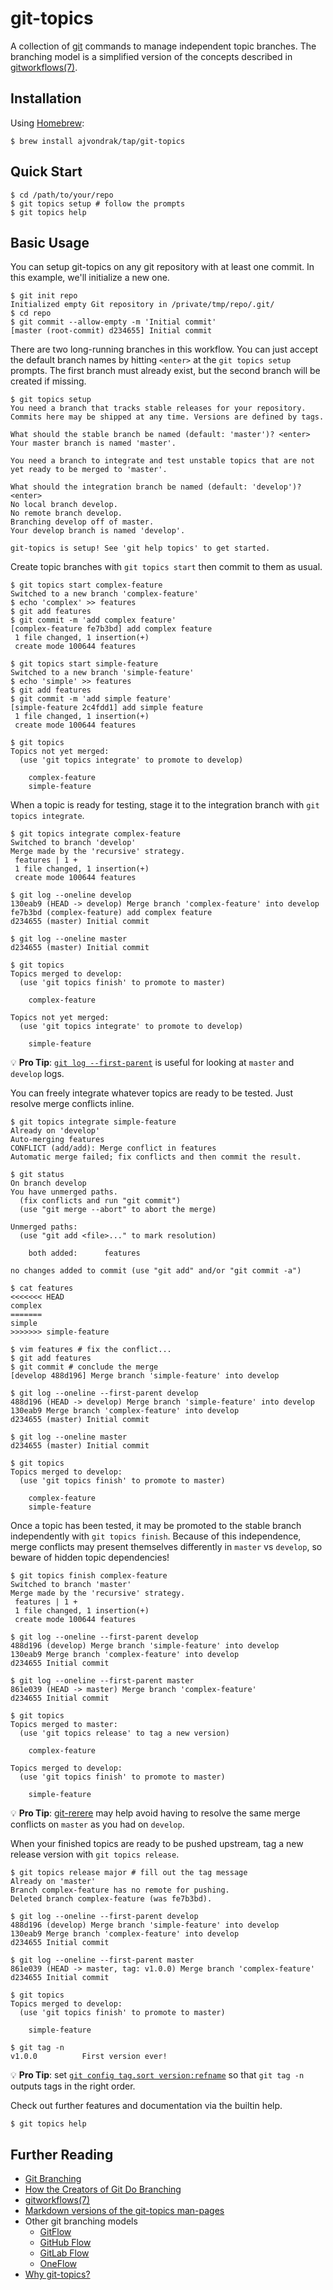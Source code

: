 # git-topics

A collection of [git](https://git-scm.com/) commands to manage independent topic branches. The branching model is a simplified version of the concepts described in [gitworkflows(7)](https://git-scm.com/docs/gitworkflows).

## Installation

Using [Homebrew](https://brew.sh/):

```
$ brew install ajvondrak/tap/git-topics
```

## Quick Start

```
$ cd /path/to/your/repo
$ git topics setup # follow the prompts
$ git topics help
```

## Basic Usage

You can setup git-topics on any git repository with at least one commit. In this example, we'll initialize a new one.

```
$ git init repo
Initialized empty Git repository in /private/tmp/repo/.git/
$ cd repo
$ git commit --allow-empty -m 'Initial commit'
[master (root-commit) d234655] Initial commit
```

There are two long-running branches in this workflow. You can just accept the
default branch names by hitting `<enter>` at the `git topics setup` prompts. The first branch must already exist, but the second branch will be created if missing.

```
$ git topics setup
You need a branch that tracks stable releases for your repository.
Commits here may be shipped at any time. Versions are defined by tags.

What should the stable branch be named (default: 'master')? <enter>
Your master branch is named 'master'.

You need a branch to integrate and test unstable topics that are not
yet ready to be merged to 'master'.

What should the integration branch be named (default: 'develop')? <enter>
No local branch develop.
No remote branch develop.
Branching develop off of master.
Your develop branch is named 'develop'.

git-topics is setup! See 'git help topics' to get started.
```

Create topic branches with `git topics start` then commit to them as usual.

```
$ git topics start complex-feature
Switched to a new branch 'complex-feature'
$ echo 'complex' >> features
$ git add features
$ git commit -m 'add complex feature'
[complex-feature fe7b3bd] add complex feature
 1 file changed, 1 insertion(+)
 create mode 100644 features
```

```
$ git topics start simple-feature
Switched to a new branch 'simple-feature'
$ echo 'simple' >> features
$ git add features
$ git commit -m 'add simple feature'
[simple-feature 2c4fdd1] add simple feature
 1 file changed, 1 insertion(+)
 create mode 100644 features
```

```
$ git topics
Topics not yet merged:
  (use 'git topics integrate' to promote to develop)

    complex-feature
    simple-feature

```

When a topic is ready for testing, stage it to the integration branch with `git topics integrate`.

```
$ git topics integrate complex-feature
Switched to branch 'develop'
Merge made by the 'recursive' strategy.
 features | 1 +
 1 file changed, 1 insertion(+)
 create mode 100644 features
```

```
$ git log --oneline develop
130eab9 (HEAD -> develop) Merge branch 'complex-feature' into develop
fe7b3bd (complex-feature) add complex feature
d234655 (master) Initial commit
```

```
$ git log --oneline master
d234655 (master) Initial commit
```

```
$ git topics
Topics merged to develop:
  (use 'git topics finish' to promote to master)

    complex-feature

Topics not yet merged:
  (use 'git topics integrate' to promote to develop)

    simple-feature

```

:bulb: **Pro Tip**: [`git log --first-parent`](https://www.git-scm.com/docs/git-log#git-log---first-parent) is useful for looking at `master` and `develop` logs.

You can freely integrate whatever topics are ready to be tested. Just resolve merge conflicts inline.

```
$ git topics integrate simple-feature
Already on 'develop'
Auto-merging features
CONFLICT (add/add): Merge conflict in features
Automatic merge failed; fix conflicts and then commit the result.
```

```
$ git status
On branch develop
You have unmerged paths.
  (fix conflicts and run "git commit")
  (use "git merge --abort" to abort the merge)

Unmerged paths:
  (use "git add <file>..." to mark resolution)

	both added:      features

no changes added to commit (use "git add" and/or "git commit -a")
```

```
$ cat features
<<<<<<< HEAD
complex
=======
simple
>>>>>>> simple-feature
```

```
$ vim features # fix the conflict...
$ git add features
$ git commit # conclude the merge
[develop 488d196] Merge branch 'simple-feature' into develop
```

```
$ git log --oneline --first-parent develop
488d196 (HEAD -> develop) Merge branch 'simple-feature' into develop
130eab9 Merge branch 'complex-feature' into develop
d234655 (master) Initial commit
```

```
$ git log --oneline master
d234655 (master) Initial commit
```

```
$ git topics
Topics merged to develop:
  (use 'git topics finish' to promote to master)

    complex-feature
    simple-feature

```

Once a topic has been tested, it may be promoted to the stable branch independently with `git topics finish`. Because of this independence, merge conflicts may present themselves differently in `master` vs `develop`, so beware of hidden topic dependencies!

```
$ git topics finish complex-feature
Switched to branch 'master'
Merge made by the 'recursive' strategy.
 features | 1 +
 1 file changed, 1 insertion(+)
 create mode 100644 features
```

```
$ git log --oneline --first-parent develop
488d196 (develop) Merge branch 'simple-feature' into develop
130eab9 Merge branch 'complex-feature' into develop
d234655 Initial commit
```

```
$ git log --oneline --first-parent master
861e039 (HEAD -> master) Merge branch 'complex-feature'
d234655 Initial commit
```

```
$ git topics
Topics merged to master:
  (use 'git topics release' to tag a new version)

    complex-feature

Topics merged to develop:
  (use 'git topics finish' to promote to master)

    simple-feature

```

:bulb: **Pro Tip**: [git-rerere](https://git-scm.com/docs/git-rerere) may help avoid having to resolve the same merge conflicts on `master` as you had on `develop`.

When your finished topics are ready to be pushed upstream, tag a new release version with `git topics release`.

```
$ git topics release major # fill out the tag message
Already on 'master'
Branch complex-feature has no remote for pushing.
Deleted branch complex-feature (was fe7b3bd).
```

```
$ git log --oneline --first-parent develop
488d196 (develop) Merge branch 'simple-feature' into develop
130eab9 Merge branch 'complex-feature' into develop
d234655 Initial commit
```

```
$ git log --oneline --first-parent master
861e039 (HEAD -> master, tag: v1.0.0) Merge branch 'complex-feature'
d234655 Initial commit
```

```
$ git topics
Topics merged to develop:
  (use 'git topics finish' to promote to master)

    simple-feature

```

```
$ git tag -n
v1.0.0          First version ever!
```

:bulb: **Pro Tip**: set [`git config tag.sort version:refname`](https://git-scm.com/docs/git-config#git-config-tagsort) so that `git tag -n` outputs tags in the right order.

Check out further features and documentation via the builtin help.

```
$ git topics help
```

## Further Reading

* [Git Branching](https://git-scm.com/book/en/v2/Git-Branching-Branches-in-a-Nutshell)
* [How the Creators of Git Do Branching](https://hackernoon.com/how-the-creators-of-git-do-branches-e6fcc57270fb)
* [gitworkflows(7)](https://git-scm.com/docs/gitworkflows)
* [Markdown versions of the git-topics man-pages](ronn)
* Other git branching models
  * [GitFlow](http://nvie.com/posts/a-successful-git-branching-model/)
  * [GitHub Flow](http://scottchacon.com/2011/08/31/github-flow.html)
  * [GitLab Flow](https://about.gitlab.com/2014/09/29/gitlab-flow/)
  * [OneFlow](http://endoflineblog.com/oneflow-a-git-branching-model-and-workflow)
* [Why git-topics?](RATIONALE.md)
